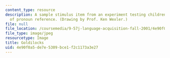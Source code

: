 ```yaml
---
content_type: resource
description: A sample stimulus item from an experiment testing children's knowledge
  of pronoun reference. (Drawing by Prof. Ken Wexler.)
file: null
file_location: /coursemedia/9-57j-language-acquisition-fall-2001/4e90f0a5de7e5309bce1f2c1173a3e27_chp_9_57_goldilocks_II.jpg
file_type: image/jpeg
resourcetype: Image
title: Goldilocks
uid: 4e90f0a5-de7e-5309-bce1-f2c1173a3e27
---
```

